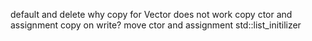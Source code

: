 default and delete
why copy for Vector does not work
copy ctor and assignment
copy on write?
move ctor and assignment
std::list_initilizer